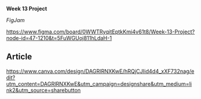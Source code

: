 **Week 13 Project**

*FigJam*

https://www.figma.com/board/0WWTRyqitEptkKmi4v61t8/Week-13-Project?node-id=47-1210&t=5FuWGUoj811hLdaH-1

## Article

https://www.canva.com/design/DAGRlRNXKwE/hRQjCJIid4d4_xXF732nag/edit?utm_content=DAGRlRNXKwE&utm_campaign=designshare&utm_medium=link2&utm_source=sharebutton
